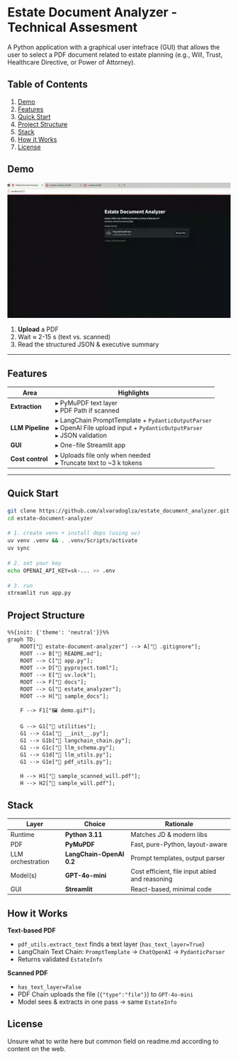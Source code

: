 # Estate Document Analyzer - Technical Assesment

A Python application with a graphical user intefrace (GUI) that allows the user to select a PDF document related to estate planning (e.g., Will, Trust, Healthcare Directive, or Power of Attorney).


## Table of Contents

1. [Demo](#demo)
2. [Features](#features)
3. [Quick Start](#quick-start)
4. [Project Structure](#project-structure)
5. [Stack](#stack)
6. [How it Works](#how-it-works)
7. [License](#license)

## Demo


![Demo GIF](docs/demo.gif)

1. **Upload** a PDF  
2. Wait ≈ 2-15 s (text vs. scanned)  
3. Read the structured JSON & executive summary

---

## Features

| Area | Highlights |
|------|------------|
| **Extraction** | ▸ PyMuPDF text layer<br>▸ PDF Path if scanned |
| **LLM Pipeline** | ▸ LangChain PromptTemplate + `PydanticOutputParser`<br>▸ OpenAI File upload input + `PydanticOutputParser` <br>▸ JSON validation|
| **GUI** | ▸ One-file Streamlit app |
| **Cost control** | ▸ Uploads file only when needed<br>▸ Truncate text to ~3 k tokens |

---

## Quick Start

```bash
git clone https://github.com/alvaradoglza/estate_document_analyzer.git
cd estate-document-analyzer

# 1. create venv + install deps (using uv)
uv venv .venv && . .venv/Scripts/activate  
uv sync

# 2. set your key
echo OPENAI_API_KEY=sk-... >> .env

# 3. run
streamlit run app.py
```


## Project Structure

```mermaid
%%{init: {'theme': 'neutral'}}%%
graph TD;
    ROOT["📁 estate-document-analyzer"] --> A["📄 .gitignore"];
    ROOT --> B["📄 README.md"];
    ROOT --> C["🐍 app.py"];
    ROOT --> D["📄 pyproject.toml"];
    ROOT --> E["📄 uv.lock"];
    ROOT --> F["📁 docs"];
    ROOT --> G["📁 estate_analyzer"];
    ROOT --> H["📁 sample_docs"];
    
    F --> F1["🖼️ demo.gif"];
    
    G --> G1["📁 utilities"];
    G1 --> G1a["📄 __init__.py"];
    G1 --> G1b["🐍 langchain_chain.py"];
    G1 --> G1c["🐍 llm_schema.py"];
    G1 --> G1d["🐍 llm_utils.py"];
    G1 --> G1e["🐍 pdf_utils.py"];
    
    H --> H1["📄 sample_scanned_will.pdf"];
    H --> H2["📄 sample_will.pdf"];
```


## Stack

| Layer             | Choice                                                  | Rationale                       |
| ----------------- | ------------------------------------------------------- | ------------------------------- |
| Runtime           | **Python 3.11**                                         | Matches JD & modern libs        |
| PDF               | **PyMuPDF**                                             | Fast, pure-Python, layout-aware |
| LLM orchestration | **LangChain-OpenAI 0.2**                                | Prompt templates, output parser |
| Model(s)          | **GPT-4o-mini**    | Cost efficient, file input abled and reasoning     |
| GUI               | **Streamlit**                                           | React-based, minimal code       |


## How it Works

**Text-based PDF**  
- `pdf_utils.extract_text` finds a text layer (`has_text_layer=True`)  
- LangChain Text Chain: `PromptTemplate` → `ChatOpenAI` → `PydanticParser`  
- Returns validated `EstateInfo`  

**Scanned PDF**  
- `has_text_layer=False`  
- PDF Chain uploads the file (`{"type":"file"}`) to `GPT-4o-mini`  
- Model sees & extracts in one pass → same `EstateInfo`  

## License
Unsure what to write here but common field on readme.md according to content on the web.
